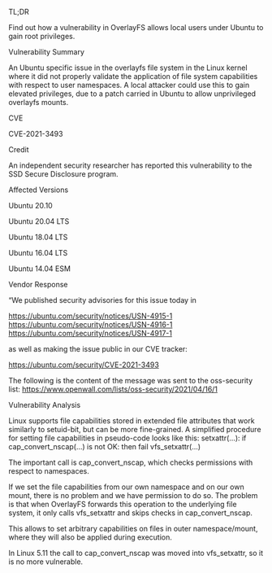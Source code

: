 TL;DR

Find out how a vulnerability in OverlayFS allows local users under Ubuntu to gain root privileges.

Vulnerability Summary

An Ubuntu specific issue in the overlayfs file system in the Linux kernel where it did not properly validate the application of file system capabilities with respect to user namespaces. A local attacker could use this to gain elevated privileges, due to a patch carried in Ubuntu to allow unprivileged overlayfs mounts.

CVE

CVE-2021-3493

Credit

An independent security researcher has reported this vulnerability to the SSD Secure Disclosure program.

Affected Versions

Ubuntu 20.10

Ubuntu 20.04 LTS

Ubuntu 18.04 LTS

Ubuntu 16.04 LTS

Ubuntu 14.04 ESM

Vendor Response

“We published security advisories for this issue today in

https://ubuntu.com/security/notices/USN-4915-1
https://ubuntu.com/security/notices/USN-4916-1
https://ubuntu.com/security/notices/USN-4917-1

as well as making the issue public in our CVE tracker:

https://ubuntu.com/security/CVE-2021-3493

The following is the content of the message was sent to the oss-security list: https://www.openwall.com/lists/oss-security/2021/04/16/1

Vulnerability Analysis

Linux supports file capabilities stored in extended file attributes that work similarly to setuid-bit, but can be more fine-grained. A simplified procedure for setting file capabilities in pseudo-code looks like this:
setxattr(...):
    if cap_convert_nscap(...) is not OK:
        then fail
    vfs_setxattr(...)

The important call is cap_convert_nscap, which checks permissions with respect to namespaces.

If we set the file capabilities from our own namespace and on our own mount, there is no problem and we have permission to do so. The problem is that when OverlayFS forwards this operation to the underlying file system, it only calls vfs_setxattr and skips checks in cap_convert_nscap.

This allows to set arbitrary capabilities on files in outer namespace/mount, where they will also be applied during execution.

In Linux 5.11 the call to cap_convert_nscap was moved into vfs_setxattr, so it is no more vulnerable.
